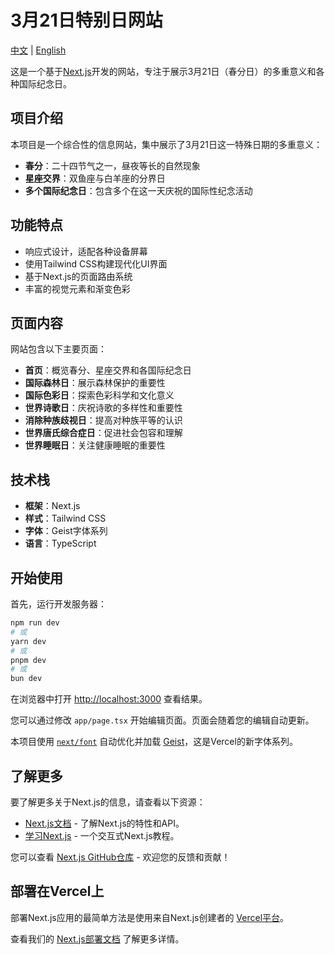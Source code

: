 # 3月21日特别日网站

[中文](README.md) | [English](README_EN.md)

这是一个基于[Next.js](https://nextjs.org)开发的网站，专注于展示3月21日（春分日）的多重意义和各种国际纪念日。

## 项目介绍

本项目是一个综合性的信息网站，集中展示了3月21日这一特殊日期的多重意义：

- **春分**：二十四节气之一，昼夜等长的自然现象
- **星座交界**：双鱼座与白羊座的分界日
- **多个国际纪念日**：包含多个在这一天庆祝的国际性纪念活动

## 功能特点

- 响应式设计，适配各种设备屏幕
- 使用Tailwind CSS构建现代化UI界面
- 基于Next.js的页面路由系统
- 丰富的视觉元素和渐变色彩

## 页面内容

网站包含以下主要页面：

- **首页**：概览春分、星座交界和各国际纪念日
- **国际森林日**：展示森林保护的重要性
- **国际色彩日**：探索色彩科学和文化意义
- **世界诗歌日**：庆祝诗歌的多样性和重要性
- **消除种族歧视日**：提高对种族平等的认识
- **世界唐氏综合症日**：促进社会包容和理解
- **世界睡眠日**：关注健康睡眠的重要性

## 技术栈

- **框架**：Next.js
- **样式**：Tailwind CSS
- **字体**：Geist字体系列
- **语言**：TypeScript

## 开始使用

首先，运行开发服务器：

```bash
npm run dev
# 或
yarn dev
# 或
pnpm dev
# 或
bun dev
```

在浏览器中打开 [http://localhost:3000](http://localhost:3000) 查看结果。

您可以通过修改 `app/page.tsx` 开始编辑页面。页面会随着您的编辑自动更新。

本项目使用 [`next/font`](https://nextjs.org/docs/app/building-your-application/optimizing/fonts) 自动优化并加载 [Geist](https://vercel.com/font)，这是Vercel的新字体系列。

## 了解更多

要了解更多关于Next.js的信息，请查看以下资源：

- [Next.js文档](https://nextjs.org/docs) - 了解Next.js的特性和API。
- [学习Next.js](https://nextjs.org/learn) - 一个交互式Next.js教程。

您可以查看 [Next.js GitHub仓库](https://github.com/vercel/next.js) - 欢迎您的反馈和贡献！

## 部署在Vercel上

部署Next.js应用的最简单方法是使用来自Next.js创建者的 [Vercel平台](https://vercel.com/new?utm_medium=default-template&filter=next.js&utm_source=create-next-app&utm_campaign=create-next-app-readme)。

查看我们的 [Next.js部署文档](https://nextjs.org/docs/app/building-your-application/deploying) 了解更多详情。
